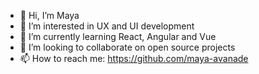 - 👋 Hi, I’m Maya
- 👀 I’m interested in UX and UI development
- 🌱 I’m currently learning React, Angular and Vue
- 💞️ I’m looking to collaborate on open source projects
- 📫 How to reach me: https://github.com/maya-avanade

<!---
maya-avanade/maya-avanade is a ✨ special ✨ repository because its `README.md` (this file) appears on your GitHub profile.
You can click the Preview link to take a look at your changes.
--->
